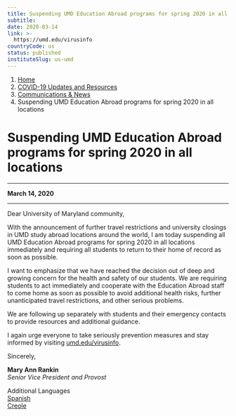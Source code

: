 ```yaml
---
title: Suspending UMD Education Abroad programs for spring 2020 in all locations
subtitle: 
date: 2020-03-14
link: >-
  https://umd.edu/virusinfo
countryCode: us
status: published
instituteSlug: us-umd
---
```

  1. [Home](/)
  2. [COVID-19 Updates and Resources](/virusinfo)
  3. [Communications & News](/virusinfo/communications-news)
  4. Suspending UMD Education Abroad programs for spring 2020 in all locations



# Suspending UMD Education Abroad programs for spring 2020 in all locations

* * *

**March 14, 2020**

* * *

Dear University of Maryland community,

With the announcement of further travel restrictions and university closings in UMD study abroad locations around the world, I am today suspending all UMD Education Abroad programs for spring 2020 in all locations immediately and requiring all students to return to their home of record as soon as possible.

I want to emphasize that we have reached the decision out of deep and growing concern for the health and safety of our students. We are requiring students to act immediately and cooperate with the Education Abroad staff to come home as soon as possible to avoid additional health risks, further unanticipated travel restrictions, and other serious problems.

We are following up separately with students and their emergency contacts to provide resources and additional guidance.

I again urge everyone to take seriously prevention measures and stay informed by visiting [umd.edu/virusinfo](/umd.edu/virusinfo).

Sincerely,

**Mary Ann Rankin**  
 _Senior Vice President and Provost_

Additional Languages  
[Spanish](/sites/umd.edu/files/Coronavirus/March%2014%202020%20%20Suspending%20UMD%20Education%20Abroad%20programs%20for%20spring%202020%20in%20all%20locations_-spa.pdf)  
[Creole](/sites/umd.edu/files/Coronavirus/March%2014%202020%20%20Suspending%20UMD%20Education%20Abroad%20programs%20for%20spring%202020%20in%20all%20locations_-hat.pdf)  
 

